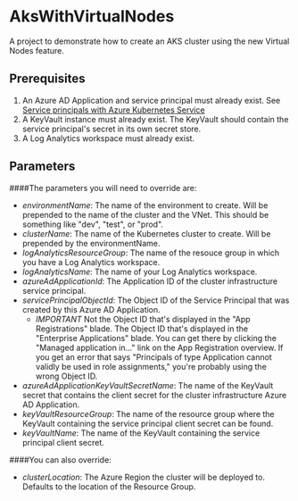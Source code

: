 # AksWithVirtualNodes

A project to demonstrate how to create an AKS cluster using the new Virtual Nodes feature.

## Prerequisites

1. An Azure AD Application and service principal must already exist. See [Service principals with Azure Kubernetes Service](https://docs.microsoft.com/en-us/azure/aks/kubernetes-service-principal)
2. A KeyVault instance must already exist.  The KeyVault should contain the service principal's secret in its own secret store.
3. A Log Analytics workspace must already exist.

## Parameters

####The parameters you will need to override are:

* *environmentName*: The name of the environment to create. Will be prepended to the name of the cluster and the VNet.  This should be something like "dev", "test", or "prod".
* *clusterName*: The name of the Kubernetes cluster to create.  Will be prepended by the environmentName.
* *logAnalyticsResourceGroup*: The name of the resouce group in which you have a Log Analytics workspace.
* *logAnalyticsName*: The name of your Log Analytics workspace.
* *azureAdApplicationId*: The Application ID of the cluster infrastructure service principal.
* *servicePrincipalObjectId*: The Object ID of the Service Principal that was created by this Azure AD Application.
	- *IMPORTANT* Not the Object ID that's displayed in the "App Registrations" blade.  The Object ID that's displayed in the "Enterprise Applications" blade.  You can get there by 
	clicking the "Managed application in..." link on the App Registration overview.  If you get an error that says "Principals of type Application cannot validly be used in role assignments,"
	you're probably using the wrong Object ID.
* *azureAdApplicationKeyVaultSecretName*: The name of the KeyVault secret that contains the client secret for the cluster infrastructure Azure AD Application.
* *keyVaultResourceGroup*: The name of the resource group where the KeyVault containing the service principal client secret can be found.
* *keyVaultName*: The name of the KeyVault containing the service principal client secret.

####You can also override:

* *clusterLocation*: The Azure Region the cluster will be deployed to.  Defaults to the location of the Resource Group.
